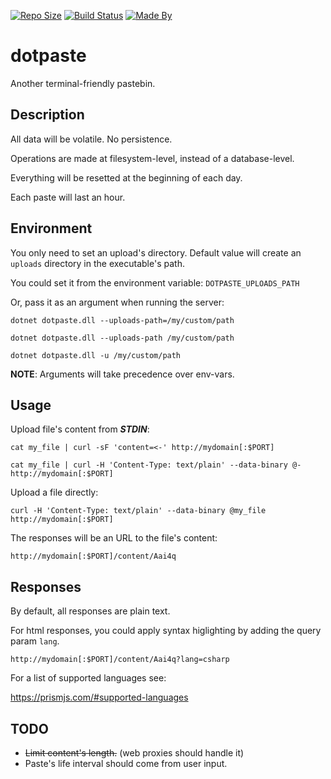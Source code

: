 [![Repo Size](https://img.shields.io/github/repo-size/ErSoul/dotpaste?logo=github)](https://github.com/ErSoul/dotpaste)
[![Build Status](https://github.com/ErSoul/dotpaste/workflows/build/badge.svg)](https://github.com/ErSoul/dotpaste/actions)
[![Made By](https://img.shields.io/badge/Made_By-ErSoul-yellow?logo=dotnet&logoColor=yellow)](https://github.com/ErSoul)

# dotpaste

Another terminal-friendly pastebin.

## Description

All data will be volatile. No persistence.

Operations are made at filesystem-level, instead of a database-level.

Everything will be resetted at the beginning of each day.

Each paste will last an hour.

## Environment

You only need to set an upload's directory. Default value will create an `uploads` directory in the executable's path.

You could set it from the environment variable: `DOTPASTE_UPLOADS_PATH`

Or, pass it as an argument when running the server:

`dotnet dotpaste.dll --uploads-path=/my/custom/path`

`dotnet dotpaste.dll --uploads-path /my/custom/path`

`dotnet dotpaste.dll -u /my/custom/path`

**NOTE**: Arguments will take precedence over env-vars.

## Usage

Upload file's content from ___STDIN___:

`cat my_file | curl -sF 'content=<-' http://mydomain[:$PORT]`

`cat my_file | curl -H 'Content-Type: text/plain' --data-binary @- http://mydomain[:$PORT]`

Upload a file directly:

`curl -H 'Content-Type: text/plain' --data-binary @my_file http://mydomain[:$PORT]`

The responses will be an URL to the file's content:

`http://mydomain[:$PORT]/content/Aai4q`

## Responses

By default, all responses are plain text.

For html responses, you could apply syntax higlighting by adding the query param `lang`.

`http://mydomain[:$PORT]/content/Aai4q?lang=csharp`

For a list of supported languages see:

https://prismjs.com/#supported-languages

## TODO

- <s>Limit content's length.</s> (web proxies should handle it)
- Paste's life interval should come from user input.